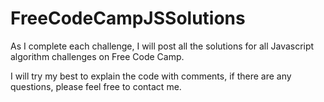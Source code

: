 # FreeCodeCampJSSolutions
As I complete each challenge, I will post all the solutions for all Javascript algorithm challenges on Free Code Camp. 

I will try my best to explain the code with comments, if there are any questions, please feel free to contact me. 
